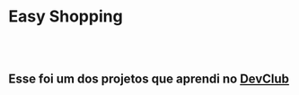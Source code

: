 <h1>Easy Shopping</h1>
<br>
<br>
<h2> Esse foi um dos projetos que aprendi no <a href="https://rodolfomori.com.br/devclub">DevClub</a></h2>

